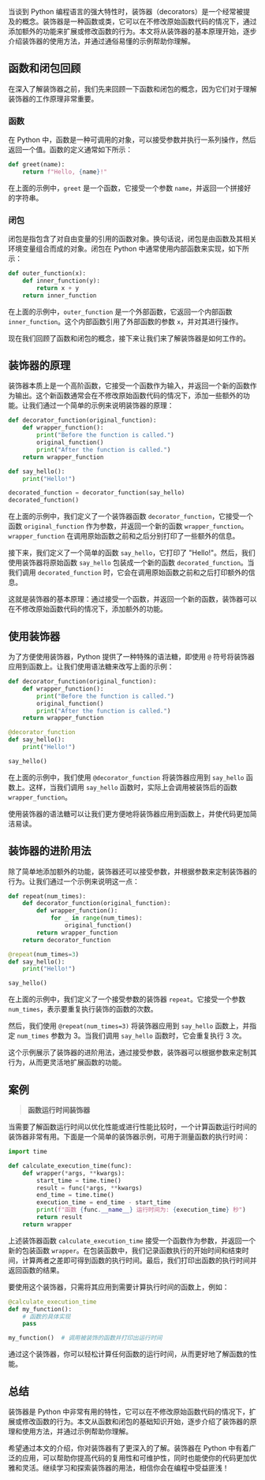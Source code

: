 当谈到 Python 编程语言的强大特性时，装饰器（decorators）是一个经常被提及的概念。装饰器是一种函数或类，它可以在不修改原始函数代码的情况下，通过添加额外的功能来扩展或修改函数的行为。本文将从装饰器的基本原理开始，逐步介绍装饰器的使用方法，并通过通俗易懂的示例帮助你理解。

## 函数和闭包回顾

在深入了解装饰器之前，我们先来回顾一下函数和闭包的概念，因为它们对于理解装饰器的工作原理非常重要。

### 函数

在 Python 中，函数是一种可调用的对象，可以接受参数并执行一系列操作，然后返回一个值。函数的定义通常如下所示：

```python
def greet(name):
    return f"Hello, {name}!"
```

在上面的示例中，`greet` 是一个函数，它接受一个参数 `name`，并返回一个拼接好的字符串。

### 闭包

闭包是指包含了对自由变量的引用的函数对象。换句话说，闭包是由函数及其相关环境变量组合而成的对象。闭包在 Python 中通常使用内部函数来实现，如下所示：

```python
def outer_function(x):
    def inner_function(y):
        return x + y
    return inner_function
```

在上面的示例中，`outer_function` 是一个外部函数，它返回一个内部函数 `inner_function`。这个内部函数引用了外部函数的参数 `x`，并对其进行操作。

现在我们回顾了函数和闭包的概念，接下来让我们来了解装饰器是如何工作的。

## 装饰器的原理

装饰器本质上是一个高阶函数，它接受一个函数作为输入，并返回一个新的函数作为输出。这个新函数通常会在不修改原始函数代码的情况下，添加一些额外的功能。让我们通过一个简单的示例来说明装饰器的原理：

```python
def decorator_function(original_function):
    def wrapper_function():
        print("Before the function is called.")
        original_function()
        print("After the function is called.")
    return wrapper_function

def say_hello():
    print("Hello!")

decorated_function = decorator_function(say_hello)
decorated_function()
```

在上面的示例中，我们定义了一个装饰器函数 `decorator_function`，它接受一个函数 `original_function` 作为参数，并返回一个新的函数 `wrapper_function`。`wrapper_function` 在调用原始函数之前和之后分别打印了一些额外的信息。

接下来，我们定义了一个简单的函数 `say_hello`，它打印了 "Hello!"。然后，我们使用装饰器将原始函数 `say_hello` 包装成一个新的函数 `decorated_function`。当我们调用 `decorated_function` 时，它会在调用原始函数之前和之后打印额外的信息。

这就是装饰器的基本原理：通过接受一个函数，并返回一个新的函数，装饰器可以在不修改原始函数代码的情况下，添加额外的功能。

## 使用装饰器

为了方便使用装饰器，Python 提供了一种特殊的语法糖，即使用 `@` 符号将装饰器应用到函数上。让我们使用语法糖来改写上面的示例：

```python
def decorator_function(original_function):
    def wrapper_function():
        print("Before the function is called.")
        original_function()
        print("After the function is called.")
    return wrapper_function

@decorator_function
def say_hello():
    print("Hello!")

say_hello()
```

在上面的示例中，我们使用 `@decorator_function` 将装饰器应用到 `say_hello` 函数上。这样，当我们调用 `say_hello` 函数时，实际上会调用被装饰后的函数 `wrapper_function`。

使用装饰器的语法糖可以让我们更方便地将装饰器应用到函数上，并使代码更加简洁易读。

## 装饰器的进阶用法

除了简单地添加额外的功能，装饰器还可以接受参数，并根据参数来定制装饰器的行为。让我们通过一个示例来说明这一点：

```python
def repeat(num_times):
    def decorator_function(original_function):
        def wrapper_function():
            for _ in range(num_times):
                original_function()
        return wrapper_function
    return decorator_function

@repeat(num_times=3)
def say_hello():
    print("Hello!")

say_hello()
```

在上面的示例中，我们定义了一个接受参数的装饰器 `repeat`。它接受一个参数 `num_times`，表示要重复执行装饰的函数的次数。

然后，我们使用 `@repeat(num_times=3)` 将装饰器应用到 `say_hello` 函数上，并指定 `num_times` 参数为 3。当我们调用 `say_hello` 函数时，它会重复执行 3 次。

这个示例展示了装饰器的进阶用法，通过接受参数，装饰器可以根据参数来定制其行为，从而更灵活地扩展函数的功能。

## 案例

> **函数运行时间装饰器**

当需要了解函数运行时间以优化性能或进行性能比较时，一个计算函数运行时间的装饰器非常有用。下面是一个简单的装饰器示例，可用于测量函数的执行时间：

```python
import time

def calculate_execution_time(func):
    def wrapper(*args, **kwargs):
        start_time = time.time()
        result = func(*args, **kwargs)
        end_time = time.time()
        execution_time = end_time - start_time
        print(f"函数 {func.__name__} 运行时间为: {execution_time} 秒")
        return result
    return wrapper
```

上述装饰器函数 `calculate_execution_time` 接受一个函数作为参数，并返回一个新的包装函数 `wrapper`。在包装函数中，我们记录函数执行的开始时间和结束时间，计算两者之差即可得到函数的执行时间。最后，我们打印出函数的执行时间并返回函数的结果。

要使用这个装饰器，只需将其应用到需要计算执行时间的函数上，例如：

```python
@calculate_execution_time
def my_function():
    # 函数的具体实现
    pass

my_function()  # 调用被装饰的函数并打印出运行时间
```

通过这个装饰器，你可以轻松计算任何函数的运行时间，从而更好地了解函数的性能。

## 总结

装饰器是 Python 中非常有用的特性，它可以在不修改原始函数代码的情况下，扩展或修改函数的行为。本文从函数和闭包的基础知识开始，逐步介绍了装饰器的原理和使用方法，并通过示例帮助你理解。

希望通过本文的介绍，你对装饰器有了更深入的了解。装饰器在 Python 中有着广泛的应用，可以帮助你提高代码的复用性和可维护性，同时也能使你的代码更加优雅和灵活。继续学习和探索装饰器的用法，相信你会在编程中受益匪浅！